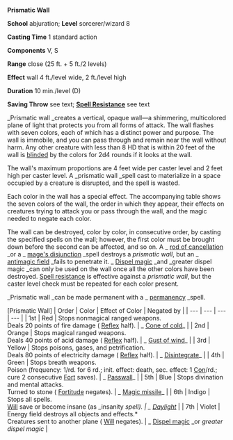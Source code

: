  **Prismatic Wall**

**School** abjuration; **Level** sorcerer/wizard 8

**Casting Time** 1 standard action

**Components** V, S

**Range** close (25 ft. + 5 ft./2 levels)

**Effect** wall 4 ft./level wide, 2 ft./level high

**Duration** 10 min./level (D)

**Saving Throw** see text; **[Spell Resistance](../glossary#_spell-resistance)** see text

_Prismatic wall _creates a vertical, opaque wall—a shimmering, multicolored plane of light that protects you from all forms of attack. The wall flashes with seven colors, each of which has a distinct power and purpose. The wall is immobile, and you can pass through and remain near the wall without harm. Any other creature with less than 8 HD that is within 20 feet of the wall is [blinded](../glossary#_blinded) by the colors for 2d4 rounds if it looks at the wall.

The wall's maximum proportions are 4 feet wide per caster level and 2 feet high per caster level. A _prismatic wall _spell cast to materialize in a space occupied by a creature is disrupted, and the spell is wasted.

Each color in the wall has a special effect. The accompanying table shows the seven colors of the wall, the order in which they appear, their effects on creatures trying to attack you or pass through the wall, and the magic needed to negate each color.

The wall can be destroyed, color by color, in consecutive order, by casting the specified spells on the wall; however, the first color must be brought down before the second can be affected, and so on. A _ [rod of cancellation](../magicItems/rods#_rod-of-cancellation) _or a _ [mage's disjunction](mageSDisjunction#_mage-s-disjunction) _spell destroys a _prismatic wall_, but an _ [antimagic field](antimagicField#_antimagic-field) _fails to penetrate it. _ [Dispel magic](dispelMagic#_dispel-magic) _and _greater dispel magic _can only be used on the wall once all the other colors have been destroyed. [Spell resistance](../glossary#_spell-resistance) is effective against a _prismatic wall_, but the caster level check must be repeated for each color present.

_Prismatic wall _can be made permanent with a _ [permanency](permanency#_permanency) _spell.

[Prismatic Wall]
| Order | Color | Effect of Color | Negated by |
| --- | --- | --- | --- |
| 1st | Red | Stops nonmagical ranged weapons.  
 Deals 20 points of fire damage ( [Reflex](../combat#_reflex) half). | _ [Cone of cold](coneOfCold#_cone-of-cold)_ |
| 2nd | Orange | Stops magical ranged weapons.  
Deals 40 points of acid damage ( [Reflex](../combat#_reflex) half). | _ [Gust of wind](gustOfWind#_gust-of-wind)_ |
| 3rd | Yellow | Stops poisons, gases, and petrification.  
Deals 80 points of electricity damage ( [Reflex](../combat#_reflex) half). | _ [Disintegrate](disintegrate#_disintegrate)_ |
| 4th | Green | Stops breath weapons.  
Poison (frequency: 1/rd. for 6 rd.; init. effect: death, sec. effect: 1 [Con](../gettingStarted#_constitution)/rd.; cure 2 consecutive [Fort](../combat#_fortitude) saves). | _ [Passwall](passwall#_passwall)_ |
| 5th | Blue | Stops divination and mental attacks.  
Turned to stone ( [Fortitude](../combat#_fortitude) negates). | _ [Magic missile](magicMissile#_magic-missile)_ |
| 6th | Indigo | Stops all spells.  
 [Will](../combat#_will) save or become insane (as _insanity _spell). | _ [Daylight](daylight#_daylight)_ |
| 7th | Violet | Energy field destroys all objects and effects.\*  
Creatures sent to another plane ( [Will](../combat#_will) negates). | _ [Dispel magic](dispelMagic#_dispel-magic) _or _greater dispel magic_ |

